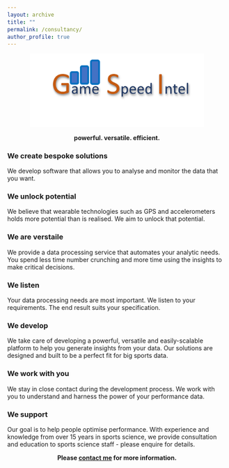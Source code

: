 ```yaml
---
layout: archive
title: ""
permalink: /consultancy/
author_profile: true
---
```


<p align="middle">
<img src="/images/Picture30.png" width="400" /></p>  

<p align="middle">
<span style='font-weight: bold;'>powerful. versatile. efficient.</span>  
</p>  

### We create bespoke solutions   

We develop software that allows you to analyse and monitor the data that you want.  

### We unlock potential   

We believe that wearable technologies such as GPS and accelerometers holds more potential than is realised. We aim to unlock that potential.  

### We are verstaile  

We provide a data processing service that automates your analytic needs. You spend less time number crunching and more time using the insights to make critical decisions.  

### We listen  

Your data processing needs are most important.  We listen to your requirements. The end result suits your specification.  

### We develop  

We take care of developing a powerful, versatile and easily-scalable platform to help you generate insights from your data. Our solutions are designed and built to be a perfect fit for big sports data.  

### We work with you  

We stay in close contact during the development process. We work with you to understand and harness the power of your performance data.  

### We support  

Our goal is to help people optimise performance. With experience and knowledge from over 15 years in sports science, we provide consultation and education to sports science staff - please enquire for details.  

<p align="middle">
<span style='font-weight: bold;'>Please <a href="/contact/">contact me</a> for more information.</span>  
</p> 